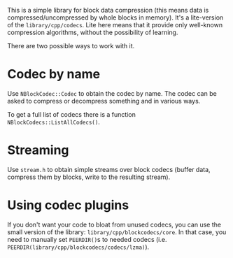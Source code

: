 This is a simple library for block data compression (this means data is compressed/uncompressed 
by whole blocks in memory). It's a lite-version of the `library/cpp/codecs`. Lite here means that it
provide only well-known compression algorithms, without the possibility of learning. 
 
There are two possible ways to work with it. 
 
Codec by name 
============= 
Use `NBlockCodec::Codec` to obtain the codec by name. The codec can be asked to compress 
or decompress something and in various ways. 
 
To get a full list of codecs there is a function `NBlockCodecs::ListAllCodecs()`. 
 
Streaming 
========= 
Use `stream.h` to obtain simple streams over block codecs (buffer data, compress them by blocks, 
write to the resulting stream). 

Using codec plugins
===================
If you don't want your code to bloat from unused codecs, you can use the small version of the
library: `library/cpp/blockcodecs/core`. In that case, you need to manually set `PEERDIR()`s to
needed codecs (i.e. `PEERDIR(library/cpp/blockcodecs/codecs/lzma)`).
